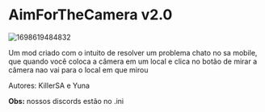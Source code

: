 # AimForTheCamera v2.0
![1698619484832](https://github.com/KillerSAA/AimForTheCamera_v2.0/assets/136983879/e257005d-b733-4faa-8683-16c8227f4fce)

Um mod criado com o intuito de resolver um problema chato no sa mobile, que quando você coloca a câmera em um local e clica no botão de mirar a câmera nao vai para o local em que mirou

Autores: KillerSA e Yuna

**Obs:** nossos discords estão no .ini
